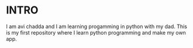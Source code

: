 # INTRO

I am avi chadda and I am learning progamming in python with my dad. 
This is my first repository where I learn python programming and make my own app.


